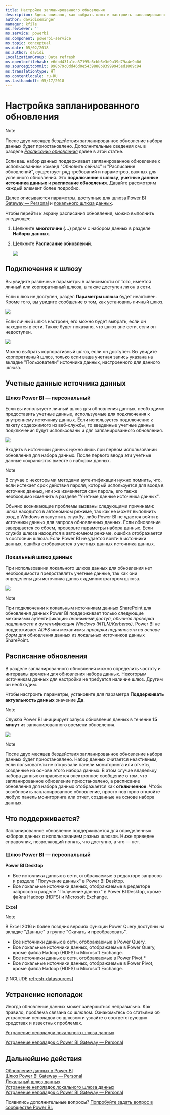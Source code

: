```yaml
---
title: Настройка запланированного обновления
description: Здесь описано, как выбрать шлюз и настроить запланированное обновление.
author: davidiseminger
manager: kfile
ms.reviewer: ''
ms.service: powerbi
ms.component: powerbi-service
ms.topic: conceptual
ms.date: 05/02/2018
ms.author: davidi
LocalizationGroup: Data refresh
ms.openlocfilehash: e6dbd431a1ea37195a6cbb6e3d9a39d79a4e9b0d
ms.sourcegitcommit: 998b79c0dd46d0e5439888b83999945ed1809c94
ms.translationtype: HT
ms.contentlocale: ru-RU
ms.lasthandoff: 05/17/2018
---
```

# <a name="configuring-scheduled-refresh"></a>Настройка запланированного обновления

>[!NOTE]
>После двух месяцев бездействия запланированное обновление набора данных будет приостановлено. Дополнительные сведения см. в разделе [*Расписание обновления*](#schedule-refresh) далее в этой статье.
> 
> 

Если ваш набор данных поддерживает запланированное обновление с использованием команд "Обновить сейчас" и "Расписание обновлений", существует ряд требований и параметров, важных для успешного обновления. Это **подключение к шлюзу**, **учетные данные источника данных** и **расписание обновления**. Давайте рассмотрим каждый элемент более подробно.

Далее описываются параметры, доступные для шлюза [Power BI Gateway — Personal](personal-gateway.md) и [локального шлюза данных](service-gateway-onprem.md).

Чтобы перейти к экрану расписания обновления, можно выполнить следующее.

1. Щелкните **многоточие (…)** рядом с набором данных в разделе **Наборы данных**.
2. Щелкните **Расписание обновлений**.
   
    ![](media/refresh-scheduled-refresh/dataset-menu.png)

## <a name="gateway-connection"></a>Подключения к шлюзу
Вы увидите различные параметры в зависимости от того, имеется личный или корпоративный шлюза, а также доступен ли он в сети.

Если шлюз не доступен, раздел **Параметры шлюза** будет неактивен. Кроме того, вы увидите сообщение о том, как установить личный шлюз.

![](media/refresh-scheduled-refresh/gateway-not-configured.png)

Если личный шлюз настроен, его можно будет выбрать, если он находится в сети. Также будет показано, что шлюз вне сети, если он недоступен.

![](media/refresh-scheduled-refresh/gateway-connection.png)

Можно выбрать корпоративный шлюз, если он доступен. Вы увидите корпоративный шлюз, только если ваша учетная запись указана на вкладке "Пользователи" источника данных, настроенного для данного шлюза.

## <a name="data-source-credentials"></a>Учетные данные источника данных
### <a name="power-bi-gateway---personal"></a>Шлюз Power BI — персональный
Если вы используете личный шлюз для обновления данных, необходимо предоставить учетные данные, используемые для подключения к внутреннему источнику данных. Если используется подключение к пакету содержимого из веб-службы, то введенные учетные данные подключения будут использованы и для запланированного обновления.

![](media/refresh-scheduled-refresh/data-source-credentials-pgw.png)

Входить в источники данных нужно лишь при первом использовании обновления для набора данных. После первого ввода эти учетные данные сохраняются вместе с набором данных.

> [!NOTE]
> В случае с некоторыми методами аутентификации нужно помнить, что, если истекает срок действия пароля, который используется для входа в источник данных, или же изменяется сам пароль, его также необходимо изменить в разделе "Учетные данные источника данных".
> 
> 

Обычно возникающие проблемы вызваны следующими причинами: шлюз находится в автономном режиме, так как не может выполнить вход в Windows и запустить службу, либо Power BI не удается войти в источники данных для запроса обновленных данных. Если обновление завершается со сбоем, проверьте параметры набора данных. Если служба шлюза находится в автономном режиме, ошибка отображается в состоянии шлюза. Если Power BI не удается войти в источники данных, ошибка отображается в учетных данных источника данных.

### <a name="on-premises-data-gateway"></a>Локальный шлюз данных
При использовании локального шлюза данных для обновления нет необходимости предоставлять учетные данные, так как они определены для источника данных администратором шлюза.

![](media/refresh-scheduled-refresh/data-source-credentials-egw.png)

> [!NOTE]
> При подключении к локальным источникам данных SharePoint для обновления данных Power BI поддерживает только следующие механизмы аутентификации: *анонимный доступ*, *обычная проверка подлинности* и *аутентификация Windows (NTLM/Kerberos)*. Power BI не поддерживает *ADFS* или механизмы *проверки подлинности на основе форм* для обновления данных из локальных источников данных SharePoint.
> 
> 

## <a name="schedule-refresh"></a>Расписание обновления
В разделе запланированного обновления можно определить частоту и интервалы времени для обновления набора данных. Некоторым источникам данных для настройки не требуется наличие шлюз. Другим он необходим.

Чтобы настроить параметры, установите для параметра **Поддерживать актуальность данных** значение **Да**.

> [!NOTE]
> Служба Power BI инициирует запуск обновления данных в течение **15 минут** из запланированного времени обновления.
> 
> 

![](media/refresh-scheduled-refresh/scheduled-refresh.png)

> [!NOTE]
> После двух месяцев бездействия запланированное обновление набора данных будет приостановлено. Набор данных считается неактивным, если пользователи не открывали панели мониторинга или отчеты, созданные на основе этого набора данных. В этом случае владельцу набора данных отправляется электронное сообщение о том, что запланированное обновление приостановлено, а расписание обновления для набора данных отображается как **отключенное**. Чтобы возобновить запланированное обновление, просто повторно откройте любую панель мониторинга или отчет, созданные на основе набора данных.
> 
> 

## <a name="whats-supported"></a>Что поддерживается?
Запланированное обновление поддерживается для определенных наборов данных с использованием разных шлюзов. Ниже приведен справочник, позволяющий понять, что доступно, а что — нет.

### <a name="power-bi-gateway---personal"></a>Шлюз Power BI — персональный
**Power BI Desktop**

* Все источники данных в сети, отображаемые в редакторе запросов и разделе "Получение данных" в Power BI Desktop.
* Все локальные источники данных, отображаемые в редакторе запросов и разделе "Получение данных" в Power BI Desktop, кроме файла Hadoop (HDFS) и Microsoft Exchange.

**Excel**

> [!NOTE]
> В Excel 2016 и более поздних версиях функции Power Query доступны на вкладке "Данные" в группе "Скачать и преобразовать".
> 
> 

* Все источники данных в сети, отображаемые в Power Query.
* Все локальные источники данных, отображаемые в Power Query, кроме файла Hadoop (HDFS) и Microsoft Exchange.
* Все источники данных в сети, отображаемые в Power Pivot.\*
* Все локальные источники данных, отображаемые в Power Pivot, кроме файла Hadoop (HDFS) и Microsoft Exchange.

<!-- Refresh Data sources-->
[!INCLUDE [refresh-datasources](./includes/refresh-datasources.md)]

## <a name="troubleshooting"></a>Устранение неполадок
Иногда обновление данных может завершиться неправильно. Как правило, проблема связана со шлюзом. Ознакомьтесь со статьями об устранении неполадок со шлюзом и узнайте о соответствующих средствах и известных проблемах.

[Устранение неполадок локального шлюза данных](service-gateway-onprem-tshoot.md)

[Устранение неполадок с Power BI Gateway — Personal](service-admin-troubleshooting-power-bi-personal-gateway.md)

## <a name="next-steps"></a>Дальнейшие действия
[Обновление данных в Power BI](refresh-data.md)  
[Шлюз Power BI Gateway — Personal](personal-gateway.md)  
[Локальный шлюз данных](service-gateway-onprem.md)  
[Устранение неполадок локального шлюза данных](service-gateway-onprem-tshoot.md)  
[Устранение неполадок с Power BI Gateway — Personal](service-admin-troubleshooting-power-bi-personal-gateway.md)  

Появились дополнительные вопросы? [Попробуйте задать вопрос в сообществе Power BI.](http://community.powerbi.com/)

